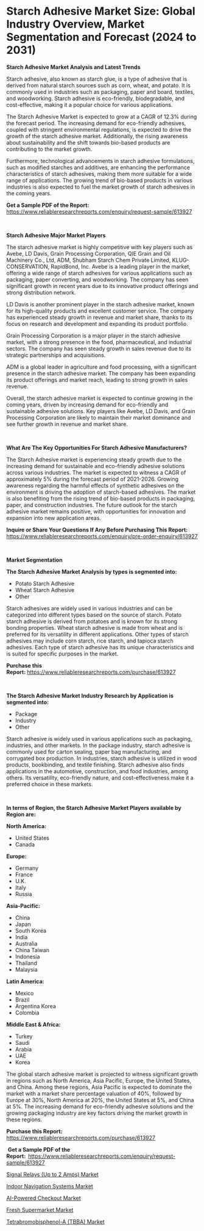 <p><h1>Starch Adhesive Market Size: Global Industry Overview, Market Segmentation and Forecast (2024 to 2031)</h1></p><p><strong>Starch Adhesive Market Analysis and Latest Trends</strong></p>
<p><p>Starch adhesive, also known as starch glue, is a type of adhesive that is derived from natural starch sources such as corn, wheat, and potato. It is commonly used in industries such as packaging, paper and board, textiles, and woodworking. Starch adhesive is eco-friendly, biodegradable, and cost-effective, making it a popular choice for various applications.</p><p>The Starch Adhesive Market is expected to grow at a CAGR of 12.3% during the forecast period. The increasing demand for eco-friendly adhesives, coupled with stringent environmental regulations, is expected to drive the growth of the starch adhesive market. Additionally, the rising awareness about sustainability and the shift towards bio-based products are contributing to the market growth.</p><p>Furthermore, technological advancements in starch adhesive formulations, such as modified starches and additives, are enhancing the performance characteristics of starch adhesives, making them more suitable for a wide range of applications. The growing trend of bio-based products in various industries is also expected to fuel the market growth of starch adhesives in the coming years.</p></p>
<p><strong>Get a Sample PDF of the Report:&nbsp;</strong> <a href="https://www.reliableresearchreports.com/enquiry/request-sample/613927">https://www.reliableresearchreports.com/enquiry/request-sample/613927</a></p>
<p>&nbsp;</p>
<p><strong>Starch Adhesive Major Market Players</strong></p>
<p><p>The starch adhesive market is highly competitive with key players such as Avebe, LD Davis, Grain Processing Corporation, QIE Grain and Oil Machinery Co., Ltd, ADM, Shubham Starch Chem Private Limited, KLUG-CONSERVATION, RapidBond, Inc. Avebe is a leading player in the market, offering a wide range of starch adhesives for various applications such as packaging, paper converting, and woodworking. The company has seen significant growth in recent years due to its innovative product offerings and strong distribution network.</p><p>LD Davis is another prominent player in the starch adhesive market, known for its high-quality products and excellent customer service. The company has experienced steady growth in revenue and market share, thanks to its focus on research and development and expanding its product portfolio.</p><p>Grain Processing Corporation is a major player in the starch adhesive market, with a strong presence in the food, pharmaceutical, and industrial sectors. The company has seen steady growth in sales revenue due to its strategic partnerships and acquisitions.</p><p>ADM is a global leader in agriculture and food processing, with a significant presence in the starch adhesive market. The company has been expanding its product offerings and market reach, leading to strong growth in sales revenue.</p><p>Overall, the starch adhesive market is expected to continue growing in the coming years, driven by increasing demand for eco-friendly and sustainable adhesive solutions. Key players like Avebe, LD Davis, and Grain Processing Corporation are likely to maintain their market dominance and see further growth in revenue and market share.</p></p>
<p>&nbsp;</p>
<p><strong>What Are The Key Opportunities For Starch Adhesive Manufacturers?</strong></p>
<p><p>The Starch Adhesive market is experiencing steady growth due to the increasing demand for sustainable and eco-friendly adhesive solutions across various industries. The market is expected to witness a CAGR of approximately 5% during the forecast period of 2021-2026. Growing awareness regarding the harmful effects of synthetic adhesives on the environment is driving the adoption of starch-based adhesives. The market is also benefiting from the rising trend of bio-based products in packaging, paper, and construction industries. The future outlook for the starch adhesive market remains positive, with opportunities for innovation and expansion into new application areas.</p></p>
<p><strong>Inquire or Share Your Questions If Any Before Purchasing This Report:</strong> <a href="https://www.reliableresearchreports.com/enquiry/pre-order-enquiry/613927">https://www.reliableresearchreports.com/enquiry/pre-order-enquiry/613927</a></p>
<p>&nbsp;</p>
<p><strong>Market Segmentation</strong></p>
<p><strong>The Starch Adhesive Market Analysis by types is segmented into:</strong></p>
<p><ul><li>Potato Starch Adhesive</li><li>Wheat Starch Adhesive</li><li>Other</li></ul></p>
<p><p>Starch adhesives are widely used in various industries and can be categorized into different types based on the source of starch. Potato starch adhesive is derived from potatoes and is known for its strong bonding properties. Wheat starch adhesive is made from wheat and is preferred for its versatility in different applications. Other types of starch adhesives may include corn starch, rice starch, and tapioca starch adhesives. Each type of starch adhesive has its unique characteristics and is suited for specific purposes in the market.</p></p>
<p><strong>Purchase this Report:&nbsp;</strong><a href="https://www.reliableresearchreports.com/purchase/613927">https://www.reliableresearchreports.com/purchase/613927</a></p>
<p>&nbsp;</p>
<p><strong>The Starch Adhesive Market Industry Research by Application is segmented into:</strong></p>
<p><ul><li>Package</li><li>Industry</li><li>Other</li></ul></p>
<p><p>Starch adhesive is widely used in various applications such as packaging, industries, and other markets. In the package industry, starch adhesive is commonly used for carton sealing, paper bag manufacturing, and corrugated box production. In industries, starch adhesive is utilized in wood products, bookbinding, and textile finishing. Starch adhesive also finds applications in the automotive, construction, and food industries, among others. Its versatility, eco-friendly nature, and cost-effectiveness make it a preferred choice in these markets.</p></p>
<p>&nbsp;</p>
<p><strong>In terms of Region, the Starch Adhesive Market Players available by Region are:</strong></p>
<p>
    <p> <strong> North America: </strong>
        <ul>
            <li>United States</li>
            <li>Canada</li>
        </ul>
        </p> 
    <p> <strong> Europe: </strong>
        <ul>
            <li>Germany</li>
            <li>France</li>
            <li>U.K.</li>
            <li>Italy</li>
            <li>Russia</li>
        </ul>
        </p> 
    <p> <strong> Asia-Pacific: </strong>
        <ul>
            <li>China</li>
            <li>Japan</li>
            <li>South Korea</li>
            <li>India</li>
            <li>Australia</li>
            <li>China Taiwan</li>
            <li>Indonesia</li>
            <li>Thailand</li>
            <li>Malaysia</li>
        </ul>
        </p> 
    <p> <strong> Latin America: </strong>
        <ul>
            <li>Mexico</li>
            <li>Brazil</li>
            <li>Argentina Korea</li>
            <li>Colombia</li>
        </ul>
        </p> 
    <p> <strong> Middle East & Africa: </strong>
        <ul>
            <li>Turkey</li>
            <li>Saudi</li>
            <li>Arabia</li>
            <li>UAE</li>
            <li>Korea</li>
        </ul>
    </p>
    </p>
<p><p>The global starch adhesive market is projected to witness significant growth in regions such as North America, Asia Pacific, Europe, the United States, and China. Among these regions, Asia Pacific is expected to dominate the market with a market share percentage valuation of 40%, followed by Europe at 30%, North America at 20%, the United States at 5%, and China at 5%. The increasing demand for eco-friendly adhesive solutions and the growing packaging industry are key factors driving the market growth in these regions.</p></p>
<p><strong>Purchase this Report: </strong><a href="https://www.reliableresearchreports.com/purchase/613927">https://www.reliableresearchreports.com/purchase/613927</a></p>
<p>&nbsp;<strong>Get a Sample PDF of the Report:&nbsp;&nbsp;</strong><a href="https://www.reliableresearchreports.com/enquiry/request-sample/613927">https://www.reliableresearchreports.com/enquiry/request-sample/613927</a></p>
<p><strong></strong></p>
<p><p><a href="https://github.com/julyju69/Market-Research-Report-List-2/blob/main/signal-relays-up-to-2-amps-market.md">Signal Relays (Up to 2 Amps) Market</a></p><p><a href="https://medium.com/@megancarr666/indoor-navigation-systems-market-outlook-industry-overview-and-forecast-2024-to-2031-33c38a43c2f6">Indoor Navigation Systems Market</a></p><p><a href="https://issuu.com/reportprime-2/docs/ai-powered-checkout-market-size-2030.pptx">AI-Powered Checkout Market</a></p><p><a href="https://issuu.com/reportprime-2/docs/fresh-supermarket-market-size-2030.pptx">Fresh Supermarket Market</a></p><p><a href="https://github.com/nathandecarvalho/Market-Research-Report-List-2/blob/main/tetrabromobisphenol-a-tbba-market.md">Tetrabromobisphenol-A (TBBA) Market</a></p></p>